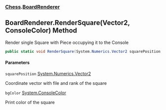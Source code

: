 ### [Chess](Chess.md 'Chess').[BoardRenderer](Chess.BoardRenderer.md 'Chess.BoardRenderer')

## BoardRenderer.RenderSquare(Vector2, ConsoleColor) Method

Render single Square with Piece occupying it to the Console

```csharp
public static void RenderSquare(System.Numerics.Vector2 squarePosition, System.ConsoleColor bgColor);
```
#### Parameters

<a name='Chess.BoardRenderer.RenderSquare(System.Numerics.Vector2,System.ConsoleColor).squarePosition'></a>

`squarePosition` [System.Numerics.Vector2](https://docs.microsoft.com/en-us/dotnet/api/System.Numerics.Vector2 'System.Numerics.Vector2')

Coordinate vector with file and rank of the square

<a name='Chess.BoardRenderer.RenderSquare(System.Numerics.Vector2,System.ConsoleColor).bgColor'></a>

`bgColor` [System.ConsoleColor](https://docs.microsoft.com/en-us/dotnet/api/System.ConsoleColor 'System.ConsoleColor')

Print color of the square
